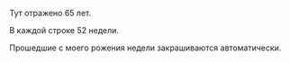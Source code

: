 Тут отражено 65 лет.

В каждой строке 52 недели.

Прошедшие с моего рожения недели закрашиваются автоматически.